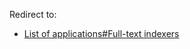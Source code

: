 Redirect to:

*   [List of applications#Full-text indexers](/index.php/List_of_applications#Full-text_indexers "List of applications")
